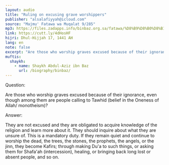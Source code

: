 ```yaml
---
layout: audio
title: "Ruling on excusing grave worshippers"
publisher: "alsalafiyyah@icloud.com"
source: "Majmu' Fatawa wa Muqalat 9/285"
mp3: https://files.zadapps.info/binbaz.org.sa/fatawa/%D8%B9%D8%B0%D8%B1%20%D8%B9%D8%A8%D8%A7%D8%AF%20%D8%A7%D9%84%D9%82%D8%A8%D9%88%D8%B1%20%D8%A8%D8%A7%D9%84%D8%AC%D9%87%D9%84.mp3
link: https://cutt.ly/4dHosHF
hijri: Dhul-Hijjah 17, 1441 AH
lang: en
note: false
excerpt: "Are those who worship graves excused because of their ignorance, even though among them are people calling to Tawhid (belief in the Oneness of Allah/ monotheism)?"
muftis:
  shaykh: 
    - name: Shaykh Abdul-Aziz ibn Baz
      url: /biography/binbaz/
---
```


Question:

Are those who worship graves excused because of their ignorance, even though among them are people calling to Tawhid (belief in the Oneness of Allah/ monotheism)?

Answer:

They are not excused and they are obligated to acquire knowledge of the religion and learn more about it. They should inquire about what they are unsure of. This is a mandatory duty. If they remain quiet and continue to worship the dead, the trees, the stones, the prophets, the angels, or the jinn, they become Kafirs; through making Du'a to such things, or asking them for Shafa'ah (intercession), healing, or bringing back long lost or absent people, and so on. 

